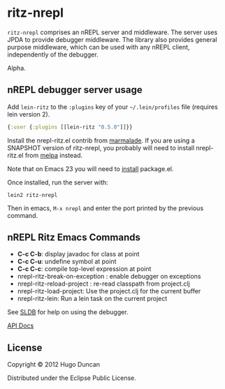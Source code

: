# ritz-nrepl

`ritz-nrepl` comprises an nREPL server and middleware. The server uses JPDA to
provide debugger middleware. The library also provides general purpose
middleware, which can be used with any nREPL client, independently of the
debugger.

Alpha.

## nREPL debugger server usage

Add `lein-ritz` to the `:plugins` key of your `~/.lein/profiles` file (requires
lein version 2).

```clj
{:user {:plugins [[lein-ritz "0.5.0"]]}}
```

Install the nrepl-ritz.el contrib from
[marmalade](http://marmalade-repo.org/). If you are using a SNAPSHOT version of
ritz-nrepl, you probably will need to install nrepl-ritz.el from
[melpa](http://melpa.milkbox.net/packages/) instead.

Note that on Emacs 23 you will need to
[install](http://tromey.com/elpa/install.html) package.el.

Once installed, run the server with:

```
lein2 ritz-nrepl
```

Then in emacs, `M-x nrepl` and enter the port printed by the previous command.

## nREPL Ritz Emacs Commands

* **C-c C-b**: display javadoc for class at point
* **C-c C-u**: undefine symbol at point
* **C-c C-c**: compile top-level expression at point
* nrepl-ritz-break-on-exception : enable debugger on exceptions
* nrepl-ritz-reload-project : re-read classpath from project.clj
* nrepl-ritz-load-project: Use the project.clj for the current buffer
* nrepl-ritz-lein: Run a lein task on the current project

See [SLDB](http://common-lisp.net/project/slime/doc/html/Debugger.html) for help
on using the debugger.

[API Docs](http://palletops.com/ritz/0.4/nrepl/api/)

## License

Copyright © 2012 Hugo Duncan

Distributed under the Eclipse Public License.
